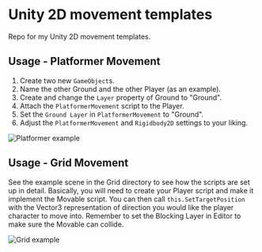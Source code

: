 # Unity 2D movement templates

Repo for my Unity 2D movement templates.

## Usage - Platformer Movement

1. Create two new `GameObject`s.
2. Name the other Ground and the other Player (as an example).
3. Create and change the `Layer` property of Ground to "Ground".
4. Attach the `PlatformerMovement` script to the Player.
5. Set the `Ground Layer` in `PlatformerMovement` to "Ground".
6. Adjust the `PlatformerMovement` and `Rigidbody2D` settings to your liking.

![Platformer example](https://media.giphy.com/media/zyryVzOY7CaI0vVDyS/giphy.gif)

## Usage - Grid Movement

See the example scene in the Grid directory to see how the scripts are set up in detail. Basically, you will need to create your Player
script and make it implement the Movable script. You can then call `this.SetTargetPosition` with the Vector3 representation of direction
you would like the player character to move into. Remember to set the Blocking Layer in Editor to make sure the Movable can collide.

![Grid example](https://media.giphy.com/media/YgN5JCouCB19ns9NQd/giphy.gif)